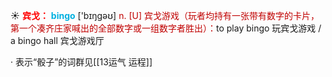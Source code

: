 ☀ <font color="red">**宾戈：**</font>
<font color="sky blue">**bingo**</font> ['bɪŋɡəʊ] 
<font color="#c00000">n. [U] 宾戈游戏（玩者均持有一张带有数字的卡片，第一个凑齐庄家喊出的全部数字或一组数字者胜出）：</font>to play bingo 玩宾戈游戏 / a bingo hall 宾戈游戏厅

· 表示“骰子”的词群见[[13运气 运程]]
